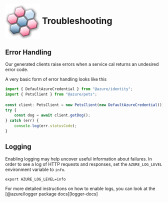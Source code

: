 # <img align="center" src="../images/logo.png">  Troubleshooting

## Error Handling

Our generated clients raise errors when a service cal returns an undesired error code.

A very basic form of error handling looks like this

```js
import { DefaultAzureCredential } from "@azure/identity";
import { PetsClient } from "@azure/pets";

const client: PetsClient = new PetsClient(new DefaultAzureCredential());
try {
    const dog = await client.getDog();
} catch (err) {
    console.log(err.statusCode);
}
```

## Logging

Enabling logging may help uncover useful information about failures. In order to see a log of HTTP requests and responses, set the `AZURE_LOG_LEVEL` environment variable to `info`.

```
export AZURE_LOG_LEVEL=info
```

For more detailed instructions on how to enable logs, you can look at the [@azure/logger package docs][logger-docs]

<!-- LINKS -->
[logger_docs]: https://github.com/Azure/azure-sdk-for-js/tree/main/sdk/core/logger